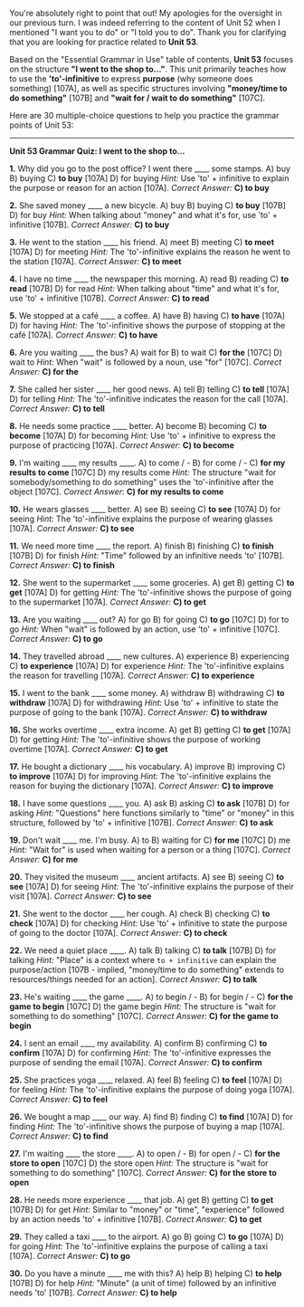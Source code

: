 You're absolutely right to point that out! My apologies for the oversight in our previous turn. I was indeed referring to the content of Unit 52 when I mentioned "I want you to do" or "I told you to do". Thank you for clarifying that you are looking for practice related to **Unit 53**.

Based on the "Essential Grammar in Use" table of contents, **Unit 53** focuses on the structure **"I went to the shop to..."**. This unit primarily teaches how to use the **'to'-infinitive** to express **purpose** (why someone does something) [107A], as well as specific structures involving **"money/time to do something"** [107B] and **"wait for / wait to do something"** [107C].

Here are 30 multiple-choice questions to help you practice the grammar points of Unit 53:

---

**Unit 53 Grammar Quiz: I went to the shop to...**

**1.** Why did you go to the post office? I went there ____ some stamps.
    A) buy
    B) buying
    C) **to buy** [107A]
    D) for buying
    *Hint:* Use 'to' + infinitive to explain the purpose or reason for an action [107A].
    *Correct Answer:* **C) to buy**

**2.** She saved money ____ a new bicycle.
    A) buy
    B) buying
    C) **to buy** [107B]
    D) for buy
    *Hint:* When talking about "money" and what it's for, use 'to' + infinitive [107B].
    *Correct Answer:* **C) to buy**

**3.** He went to the station ____ his friend.
    A) meet
    B) meeting
    C) **to meet** [107A]
    D) for meeting
    *Hint:* The 'to'-infinitive explains the reason he went to the station [107A].
    *Correct Answer:* **C) to meet**

**4.** I have no time ____ the newspaper this morning.
    A) read
    B) reading
    C) **to read** [107B]
    D) for read
    *Hint:* When talking about "time" and what it's for, use 'to' + infinitive [107B].
    *Correct Answer:* **C) to read**

**5.** We stopped at a café ____ a coffee.
    A) have
    B) having
    C) **to have** [107A]
    D) for having
    *Hint:* The 'to'-infinitive shows the purpose of stopping at the café [107A].
    *Correct Answer:* **C) to have**

**6.** Are you waiting ____ the bus?
    A) wait for
    B) to wait
    C) **for the** [107C]
    D) wait to
    *Hint:* When "wait" is followed by a noun, use "for" [107C].
    *Correct Answer:* **C) for the**

**7.** She called her sister ____ her good news.
    A) tell
    B) telling
    C) **to tell** [107A]
    D) for telling
    *Hint:* The 'to'-infinitive indicates the reason for the call [107A].
    *Correct Answer:* **C) to tell**

**8.** He needs some practice ____ better.
    A) become
    B) becoming
    C) **to become** [107A]
    D) for becoming
    *Hint:* Use 'to' + infinitive to express the purpose of practicing [107A].
    *Correct Answer:* **C) to become**

**9.** I'm waiting ____ my results ____.
    A) to come / -
    B) for come / -
    C) **for my results to come** [107C]
    D) my results come
    *Hint:* The structure "wait for somebody/something to do something" uses the 'to'-infinitive after the object [107C].
    *Correct Answer:* **C) for my results to come**

**10.** He wears glasses ____ better.
    A) see
    B) seeing
    C) **to see** [107A]
    D) for seeing
    *Hint:* The 'to'-infinitive explains the purpose of wearing glasses [107A].
    *Correct Answer:* **C) to see**

**11.** We need more time ____ the report.
    A) finish
    B) finishing
    C) **to finish** [107B]
    D) for finish
    *Hint:* "Time" followed by an infinitive needs 'to' [107B].
    *Correct Answer:* **C) to finish**

**12.** She went to the supermarket ____ some groceries.
    A) get
    B) getting
    C) **to get** [107A]
    D) for getting
    *Hint:* The 'to'-infinitive shows the purpose of going to the supermarket [107A].
    *Correct Answer:* **C) to get**

**13.** Are you waiting ____ out?
    A) for go
    B) for going
    C) **to go** [107C]
    D) for to go
    *Hint:* When "wait" is followed by an action, use 'to' + infinitive [107C].
    *Correct Answer:* **C) to go**

**14.** They travelled abroad ____ new cultures.
    A) experience
    B) experiencing
    C) **to experience** [107A]
    D) for experience
    *Hint:* The 'to'-infinitive explains the reason for travelling [107A].
    *Correct Answer:* **C) to experience**

**15.** I went to the bank ____ some money.
    A) withdraw
    B) withdrawing
    C) **to withdraw** [107A]
    D) for withdrawing
    *Hint:* Use 'to' + infinitive to state the purpose of going to the bank [107A].
    *Correct Answer:* **C) to withdraw**

**16.** She works overtime ____ extra income.
    A) get
    B) getting
    C) **to get** [107A]
    D) for getting
    *Hint:* The 'to'-infinitive shows the purpose of working overtime [107A].
    *Correct Answer:* **C) to get**

**17.** He bought a dictionary ____ his vocabulary.
    A) improve
    B) improving
    C) **to improve** [107A]
    D) for improving
    *Hint:* The 'to'-infinitive explains the reason for buying the dictionary [107A].
    *Correct Answer:* **C) to improve**

**18.** I have some questions ____ you.
    A) ask
    B) asking
    C) **to ask** [107B]
    D) for asking
    *Hint:* "Questions" here functions similarly to "time" or "money" in this structure, followed by 'to' + infinitive [107B].
    *Correct Answer:* **C) to ask**

**19.** Don't wait ____ me. I'm busy.
    A) to
    B) waiting for
    C) **for me** [107C]
    D) me
    *Hint:* "Wait for" is used when waiting for a person or a thing [107C].
    *Correct Answer:* **C) for me**

**20.** They visited the museum ____ ancient artifacts.
    A) see
    B) seeing
    C) **to see** [107A]
    D) for seeing
    *Hint:* The 'to'-infinitive explains the purpose of their visit [107A].
    *Correct Answer:* **C) to see**

**21.** She went to the doctor ____ her cough.
    A) check
    B) checking
    C) **to check** [107A]
    D) for checking
    *Hint:* Use 'to' + infinitive to state the purpose of going to the doctor [107A].
    *Correct Answer:* **C) to check**

**22.** We need a quiet place ____.
    A) talk
    B) talking
    C) **to talk** [107B]
    D) for talking
    *Hint:* "Place" is a context where `to + infinitive` can explain the purpose/action [107B - implied, "money/time to do something" extends to resources/things needed for an action].
    *Correct Answer:* **C) to talk**

**23.** He's waiting ____ the game ____.
    A) to begin / -
    B) for begin / -
    C) **for the game to begin** [107C]
    D) the game begin
    *Hint:* The structure is "wait for something to do something" [107C].
    *Correct Answer:* **C) for the game to begin**

**24.** I sent an email ____ my availability.
    A) confirm
    B) confirming
    C) **to confirm** [107A]
    D) for confirming
    *Hint:* The 'to'-infinitive expresses the purpose of sending the email [107A].
    *Correct Answer:* **C) to confirm**

**25.** She practices yoga ____ relaxed.
    A) feel
    B) feeling
    C) **to feel** [107A]
    D) for feeling
    *Hint:* The 'to'-infinitive explains the purpose of doing yoga [107A].
    *Correct Answer:* **C) to feel**

**26.** We bought a map ____ our way.
    A) find
    B) finding
    C) **to find** [107A]
    D) for finding
    *Hint:* The 'to'-infinitive shows the purpose of buying a map [107A].
    *Correct Answer:* **C) to find**

**27.** I'm waiting ____ the store ____.
    A) to open / -
    B) for open / -
    C) **for the store to open** [107C]
    D) the store open
    *Hint:* The structure is "wait for something to do something" [107C].
    *Correct Answer:* **C) for the store to open**

**28.** He needs more experience ____ that job.
    A) get
    B) getting
    C) **to get** [107B]
    D) for get
    *Hint:* Similar to "money" or "time", "experience" followed by an action needs 'to' + infinitive [107B].
    *Correct Answer:* **C) to get**

**29.** They called a taxi ____ to the airport.
    A) go
    B) going
    C) **to go** [107A]
    D) for going
    *Hint:* The 'to'-infinitive explains the purpose of calling a taxi [107A].
    *Correct Answer:* **C) to go**

**30.** Do you have a minute ____ me with this?
    A) help
    B) helping
    C) **to help** [107B]
    D) for help
    *Hint:* "Minute" (a unit of time) followed by an infinitive needs 'to' [107B].
    *Correct Answer:* **C) to help**
